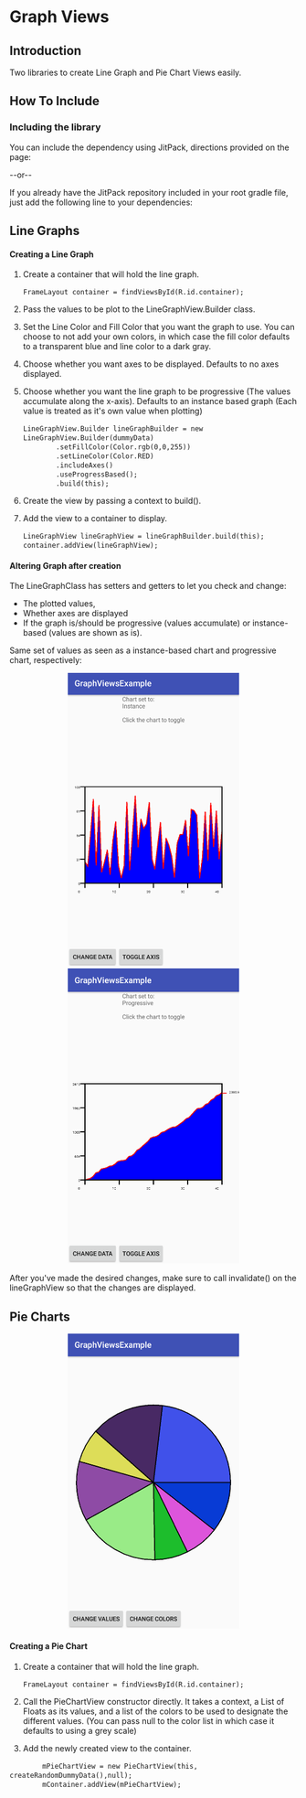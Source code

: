 # Graph Views

## Introduction

Two libraries to create Line Graph and Pie Chart Views easily.

## How To Include

### Including the library
You can include the dependency using JitPack, directions provided on the page:


--or--

If you already have the JitPack repository included in your root gradle file, just add the following line to your dependencies:


## Line Graphs


#### Creating a Line Graph

1. Create a container that will hold the line graph. 

    ```
    FrameLayout container = findViewsById(R.id.container);
    ```

2. Pass the values to be plot to the LineGraphView.Builder class. 
3. Set the Line Color and Fill Color that you want the graph to use. You can choose to not add your own colors, in which case the fill color defaults to a transparent blue and line color to a dark gray.
4. Choose whether you want axes to be displayed. Defaults to no axes displayed.
5. Choose whether you want the line graph to be progressive (The values accumulate along the x-axis). Defaults to an instance based graph (Each value is treated as it's own value when plotting)

    ```
    LineGraphView.Builder lineGraphBuilder = new LineGraphView.Builder(dummyData)
            .setFillColor(Color.rgb(0,0,255))
            .setLineColor(Color.RED)
            .includeAxes()
            .useProgressBased();
            .build(this);
    ```

6. Create the view by passing a context to build().
7. Add the view to a container to display.
    
    ```
    LineGraphView lineGraphView = lineGraphBuilder.build(this);
    container.addView(lineGraphView);
    ````
        
#### Altering Graph after creation

The LineGraphClass has setters and getters to let you check and change:
 + The plotted values,
 + Whether axes are displayed
 + If the graph is/should be progressive (values accumulate) or instance-based (values are shown as is).
 
Same set of values as seen as a instance-based chart and progressive chart, respectively:

<p align="center">
  <img src="https://github.com/NikShuvalov/Shoe-Olive-Graphs/blob/master/instance_line.png" width="300">
  <img src="https://github.com/NikShuvalov/Shoe-Olive-Graphs/blob/master/progressive_line.png" width="300">
</p>


After you've made the desired changes, make sure to call invalidate() on the lineGraphView so that the changes are displayed.

## Pie Charts

<p align="center">
  <img src="https://github.com/NikShuvalov/Shoe-Olive-Graphs/blob/master/pie_graph.png" width="300">
</p>


#### Creating a Pie Chart

1. Create a container that will hold the line graph. 

    ```
    FrameLayout container = findViewsById(R.id.container);
    ```

2. Call the PieChartView constructor directly. It takes a context, a List of Floats as its values, and a list of the colors to be used to designate the different values. (You can pass null to the color list in which case it defaults to using a grey scale)

3. Add the newly created view to the container.

```
        mPieChartView = new PieChartView(this, createRandomDummyData(),null);
        mContainer.addView(mPieChartView);

```
